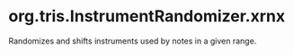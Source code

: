 # org.tris.InstrumentRandomizer.xrnx
Randomizes and shifts instruments used by notes in a given range.
